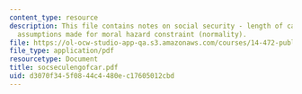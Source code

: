 ```yaml
---
content_type: resource
description: This file contains notes on social security - length of career regarding
  assumptions made for moral hazard constraint (normality).
file: https://ol-ocw-studio-app-qa.s3.amazonaws.com/courses/14-472-public-economics-ii-spring-2004/d3070f345f0844c4480ec17605012cbd_socseculengofcar.pdf
file_type: application/pdf
resourcetype: Document
title: socseculengofcar.pdf
uid: d3070f34-5f08-44c4-480e-c17605012cbd
---
```

